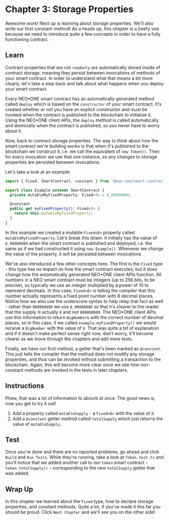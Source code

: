 # Chapter 3: Storage Properties

Awesome work! Next up is learning about storage properties. We'll also write our first constant method! As a heads up, this chapter is a beefy one because we need to introduce quite a few concepts in order to have a fully functioning contract.

## Learn

Contract properties that are not `readonly` are automatically stored inside of contract storage, meaning they persist between invocations of methods of your smart contract. In order to understand what that means a bit more clearly, let's take a step back and talk about what happens when you deploy your smart contract.

Every NEO•ONE smart contract has an automatically generated method called `deploy` which is based on the `constructor` of your smart contract. It's created whether or not you have an explicit constructor and must be invoked when the contract is published to the blockchain to initialize it. Using the NEO•ONE client APIs, the `deploy` method is called automatically and atomically when the contract is published, so you never have to worry about it.

Now, back to contract storage properties. The way to think about how the smart contract we're building works is that when it's published to the blockchain we construct it, i.e. we call the equivalent of `new Token()`. Then for every invocation we use that one instance, so any changes to storage properties are persisted between invocations.

Let's take a look at an example:

```typescript
import { Fixed, SmartContract, constant } from '@neo-one/smart-contract';

export class Example extends SmartContract {
  private mutableMyFixedProperty: Fixed<8> = 8_00000000;

  @constant
  public get myFixedProperty(): Fixed<8> {
    return this.mutableMyFixedProperty;
  }
}
```

In this example we created a mutable `Fixed<8>` property called `mutableMyFixedProperty`. Let's break this down. It initially has the value of `8_00000000` when the smart contract is published and deployed, i.e. the same as if we had constructed it using `new Example()`. Whenever we change the value of the property, it will be persisted between invocations.

We've also introduced a few other concepts here. The first is the `Fixed` type - this type has no impact on how the smart contract executes, but it does change how the automatically generated NEO•ONE client APIs function. All numbers in a NEO smart contract must be integers (up to 256 bits, to be precise), so typically we use an integer multiplied by a power of 10 to represent decimals. In this case, `Fixed<8>` is telling the compiler that this number actually represents a fixed point number with 8 decimal places. Notice how we also use the underscore syntax to help relay that fact as well - rather than `800000000` we use `8_00000000` so that it's clearer to the reader that the supply is actually `8` and not `800000000`. The NEO•ONE client APIs use this information to return `BigNumber`s with the correct number of decimal places, so in this case, if we called `example.myFixedProperty()` we would receive a `BigNumber` with the value of `8`. That was quite a bit of explanation and if it doesn't make perfect sense right now, don't worry, it'll become clearer as we move through the chapters and add more tests.

Finally, we have our first method, a getter that's been marked as `@constant`. This just tells the compiler that the method does not modify any storage properties, and thus can be invoked without submitting a transaction to the blockchain. Again, this will become more clear once we see how non-constant methods are invoked in the tests in later chapters.

## Instructions

Phew, that was a lot of information to absorb at once. The good news is, now you get to try it out!

  1. Add a property called `mutableSupply` - a `Fixed<8>` with the value of `0`.
  2. Add a `@constant` getter method called `totalSupply` which just returns the value of `mutableSupply`.

## Test

Once you're done and there are no reported problems, go ahead and click `Build` and `Run Tests`. While they're running, take a look at `Token.test.ts` and you'll notice that we added another call to our `token` smart contract - `token.totalSupply()` - corresponding to the new `totalSupply` getter that was added.

## Wrap Up

In this chapter we learned about the `Fixed` type, how to declare storage properties, and constant methods. Quite a lot, if you've made it this far you should be proud. Click `Next Chapter` and we'll see you on the other side!
